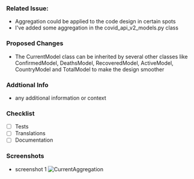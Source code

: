 ### Related Issue:

* Aggregation could be applied to the code design in certain spots
* I've added some aggregation in the covid_api_v2_models.py class



### Proposed Changes

* The CurrentModel class can be inherited by several other classes like ConfirmedModel, DeathsModel, RecoveredModel, ActiveModel, CountryModel and TotalModel to make the design smoother

### Addtional Info

- any additional information or context

### Checklist

* [ ] Tests
* [ ] Translations
* [ ] Documentation

### Screenshots

* screenshot 1
![CurrentAggregation](https://user-images.githubusercontent.com/56807471/111401179-2692a980-869f-11eb-8d2f-9344e0025d2b.png)
